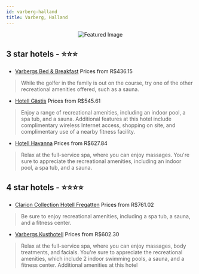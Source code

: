 ```yaml
---
id: varberg-halland
title: Varberg, Halland
---
```


<center><img src="https://i.travelapi.com/hotels/1000000/70000/63500/63464/1a4ef91d_z.jpg" alt="Featured Image" /></center>


##  3 star hotels - ⭐️⭐️⭐️

-    [Varbergs Bed & Breakfast](https://us.hurb.com/hotels/varberg/varbergs-bed-breakfast-JNP-JP687639?cmp=18055) Prices from R$436.15
   > While the golfer in the family is out on the course, try one of the other recreational amenities offered, such as a sauna.
-    [Hotell Gästis](https://us.hurb.com/hotels/varberg/hotell-gastis-JNP-JP114915?cmp=18055) Prices from R$545.61
   > Enjoy a range of recreational amenities, including an indoor pool, a spa tub, and a sauna. Additional features at this hotel include complimentary wireless Internet access, shopping on site, and complimentary use of a nearby fitness facility.
-    [Hotell Havanna](https://us.hurb.com/hotels/varberg/hotell-havanna-JNP-JP140550?cmp=18055) Prices from R$627.84
   > Relax at the full-service spa, where you can enjoy massages. You're sure to appreciate the recreational amenities, including an indoor pool, a spa tub, and a sauna.

##  4 star hotels - ⭐️⭐️⭐️⭐️

-    [Clarion Collection Hotell Fregatten](https://us.hurb.com/hotels/varberg/clarion-collection-hotell-fregatten-JNP-JP876186?cmp=18055) Prices from R$761.02
   > Be sure to enjoy recreational amenities, including a spa tub, a sauna, and a fitness center.
-    [Varbergs Kusthotell](https://us.hurb.com/hotels/varberg/varbergs-kusthotell-JNP-JP834526?cmp=18055) Prices from R$602.30
   > Relax at the full-service spa, where you can enjoy massages, body treatments, and facials. You're sure to appreciate the recreational amenities, which include 2 indoor swimming pools, a sauna, and a fitness center. Additional amenities at this hotel 
